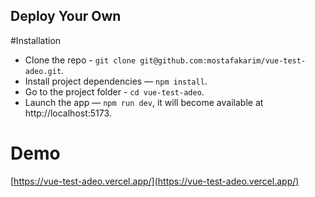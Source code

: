 ## Deploy Your Own

#Installation

- Clone the repo - `git clone git@github.com:mostafakarim/vue-test-adeo.git`.
- Install project dependencies — `npm install`.
- Go to the project folder - `cd vue-test-adeo`.
- Launch the app — `npm run dev`, it will become available at http://localhost:5173.


# Demo
[https://vue-test-adeo.vercel.app/](https://vue-test-adeo.vercel.app/)